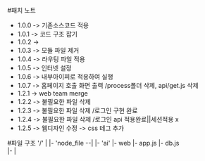 #패치 노트
- 1.0.0 -> 기존소스코드 적용
- 1.0.1 -> 코드 구조 잡기
- 1.0.2 -> 
- 1.0.3 -> 모듈 파일 제거
- 1.0.4 -> 라우팅 파일 적용
- 1.0.5 -> 인터넷 설정
- 1.0.6 -> 내부아이피로 적용하여 실행
- 1.0.7 -> 홈페이지 호출 화면 출력 /process폴더 삭제, api/get.js 삭제
- 1.2.1 -> web team merge
- 1.2.2 -> 불필요한 파일 삭제
- 1.2.3 -> 불필요한 파일 삭제 /로그인 구현 완료
- 1.2.4 -> 불필요한 파일 삭제 /로그인 api 적용완료||세션적용 x
- 1.2.5 -> 웹디자인 수정 -> css 테그 추가

 


#파일 구조
'/'
|
|- 'node_file --|
|- 'ai'         |- web
                |- app.js
                |- db.js   
                |- 
                |   